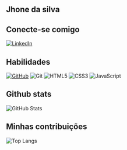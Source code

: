 ## Jhone da silva


## Conecte-se comigo
[![LinkedIn](https://img.shields.io/badge/LinkedIn-000?style=for-the-badge&logo=LinkedIn&logoColor=0e76A8)](https://www.linkedin.com/in/jhone-da-silva-souza-35391b222/)

## Habilidades
[![GitHub](https://img.shields.io/badge/GitHub-100000?style=for-the-badge&logo=github&logoColor=white)](https://github.com/Jhone00)
![Git](https://img.shields.io/badge/GIT-E44c3?style=for-the-badge&logo=git&logoColor=white)
![HTML5](https://img.shields.io/badge/HTML5-E34F26?style=for-the-badge&logo=html5&logoColor=white)
![CSS3](https://img.shields.io/badge/CSS3-1572B6?style=for-the-badge&logo=css3&logoColor=white)
![JavaScript](https://img.shields.io/badge/JavaScript-F7DF1E?style=for-the-badge&logo=javascript&logoColor=black)

## Github stats
![GitHub Stats](https://github-readme-stats.vercel.app/api?username=jhone00&theme=transparent&bg_color=000&border_color=30A3DC&show_icons=true&icon_color=30A3DC&title_color=E9&text_color=FFF)

## Minhas contribuições

![Top Langs](https://github-readme-stats-git-masterrstaa-rickstaa.vercel.app/api/top-langs/?username=jhone00&bg_color=000&border_color=30A3DC&title_color=E9&text&text_color=FFF)
